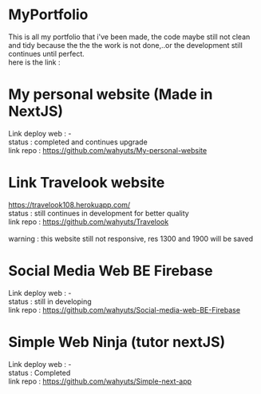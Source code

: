# MyPortfolio
This is all my portfolio that i've been made, the code maybe still not clean and tidy because the the the work is not done,..or the development still continues until perfect. <br>
here is the link :

# My personal website (Made in NextJS)
Link deploy web : - <br>
status : completed and continues upgrade <br>
link repo : https://github.com/wahyuts/My-personal-website <br>

# Link Travelook website
https://travelook108.herokuapp.com/ <br>
status : still continues in development for better quality <br>
link repo : https://github.com/wahyuts/Travelook <br>
<br>
warning : this website still not responsive, res 1300 and 1900 will be saved

# Social Media Web BE Firebase
Link deploy web : - <br>
status : still in developing <br>
link repo : https://github.com/wahyuts/Social-media-web-BE-Firebase <br>

# Simple Web Ninja (tutor nextJS)
Link deploy web : - <br>
status : Completed <br>
link repo : https://github.com/wahyuts/Simple-next-app <br>





